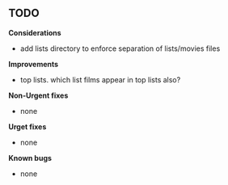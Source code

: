 
## TODO

**Considerations**
* add lists directory to enforce separation of lists/movies files

**Improvements**
* top lists. which list films appear in top lists also?

**Non-Urgent fixes**
* none

**Urget fixes**
* none

**Known bugs**
* none

